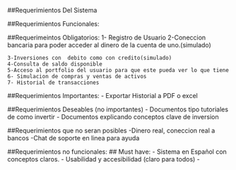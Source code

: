 ##Requerimientos Del Sistema

##Requerimientos Funcionales:

##Requerimeintos Obligatorios:
	1- Registro de Usuario
	2-Coneccion bancaria para poder acceder al dinero de la cuenta de uno.(simulado)

	3-Inversiones con  debito como con credito(simulado)
	4-Consulta de saldo disponible
	5-Acceso al portfolio del usuario para que este pueda ver lo que tiene
	6- Simulacion de compras y ventas de activos
	7- Historial de transacciones

##Requerimientos Importantes:
	- Exportar Historial a PDF o excel
	

##Requerimientos Deseables (no importantes)
	- Documentos tipo tutoriales de como invertir
	- Documentos explicando conceptos clave de inversion

##Requerimientos que no seran posibles
	-Dinero real, coneccion real a bancos
	-Chat de soporte en linea para ayuda


##Requerimientos no funcionales:
	## Must have:
		- Sistema en Español con conceptos claros.
		- Usabilidad y accesibilidad (claro para todos)
		- 
